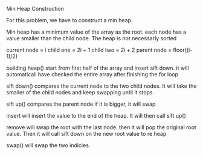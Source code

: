 Min Heap Construction

For this problem, we have to construct a min heap. 

Min heap has a minimum value of the array as the root. each node has a value smaller than the child node. The heap is not necessarly sorted

current node = i
child one = 2i + 1
child two = 2i + 2
parent node = floor((i-1)/2)

building heap() start from first half of the array and insert sift down. it will automaticall have checked the entire array after finishing the for loop

sift down() compares the current node to the two child nodes. It will take the smaller of the child nodes and keep swapping until it stops 

sift up() 
compares the parent node if it is bigger, it will swap

insert will insert the value to the end of the heap. It will then call sift up()

remove will swap the root with the last node. then it will pop the original root value. 
Then it will call sift down on the new root value to re heap

swap() will swap the two indicies. 